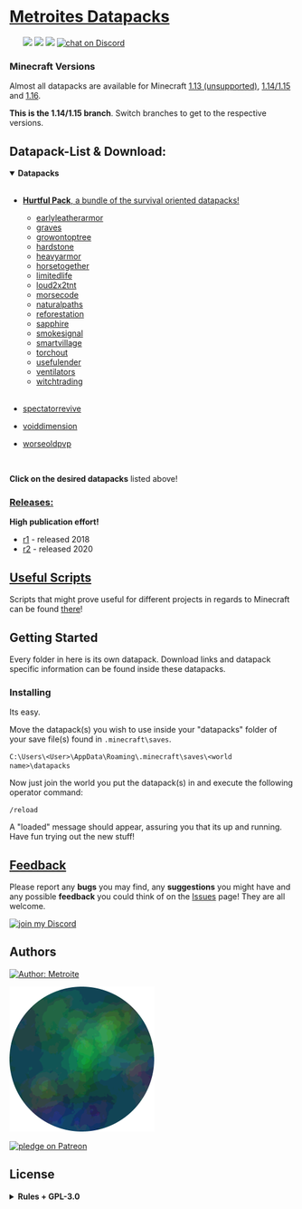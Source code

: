 # [Metroites Datapacks](https://github.com/Metroite/datapacks/archive/1.14.zip)
<ul id="parent">
    <a href="https://github.com/Metroite/datapacks/blob/master/LICENSE" alt="License">
        <img src="https://img.shields.io/github/license/Metroite/datapacks" /></a>
    <a href="https://github.com/Metroite/datapacks/releases" alt="Tag">
        <img src="https://img.shields.io/github/tag/Metroite/datapacks" /></a>
    <a href="https://github.com/Metroite/datapacks" alt="Activity">
        <img src="https://img.shields.io/github/commit-activity/m/Metroite/datapacks?foo=bar" /></a>
    <a href="https://discord.gg/vBgb85N">
        <img src="https://img.shields.io/discord/568512487473938482?logo=discord"
            alt="chat on Discord"></a>
</ul>

### Minecraft Versions

Almost all datapacks are available for Minecraft [1.13 (unsupported)](https://github.com/Metroite/datapacks/tree/1.13), [1.14/1.15](https://stable.metroite.de/) and [1.16](https://www.metroite.de/).

**This is the 1.14/1.15 branch**. Switch branches to get to the respective versions.

## Datapack-List & Download:

<details open>
<summary><b>Datapacks</b></summary>
<br>

+ [**Hurtful Pack**, a bundle of the survival oriented datapacks!](https://stable.metroite.de/Hurtful%20Pack)

  + [earlyleatherarmor](https://stable.metroite.de/earlyleatherarmor)
  + [graves](https://stable.metroite.de/graves)
  + [growontoptree](https://stable.metroite.de/growontoptree)
  + [hardstone](https://stable.metroite.de/hardstone)
  + [heavyarmor](https://stable.metroite.de/heavyarmor)
  + [horsetogether](https://stable.metroite.de/horsetogether)
  + [limitedlife](https://stable.metroite.de/limitedlife)
  + [loud2x2tnt](https://stable.metroite.de/loud2x2tnt)
  + [morsecode](https://stable.metroite.de/morsecode)
  + [naturalpaths](https://stable.metroite.de/naturalpaths)
  + [reforestation](https://stable.metroite.de/reforestation)
  + [sapphire](https://stable.metroite.de/sapphire)
  + [smokesignal](https://stable.metroite.de/smokesignal)
  + [smartvillage](https://stable.metroite.de/smartvillage)
  + [torchout](https://stable.metroite.de/torchout)
  + [usefulender](https://stable.metroite.de/usefulender)
  + [ventilators](https://stable.metroite.de/ventilators)
  + [witchtrading](https://stable.metroite.de/witchtrading)
<br></br>
+ [spectatorrevive](https://stable.metroite.de/spectatorrevive)
+ [voiddimension](https://stable.metroite.de/voiddimension)
+ [worseoldpvp](https://stable.metroite.de/worseoldpvp)
</details>
<br>

**Click on the desired datapacks** listed above!

### [Releases:](https://www.metroite.de/releases/)

**High publication effort!**

* [r1](https://www.Metroite.de/releases/r1) - released 2018
* [r2](https://www.Metroite.de/releases/r2) - released 2020

## [Useful Scripts](https://www.metroite.de/Useful%20Scripts/)

Scripts that might prove useful for different projects in regards to Minecraft can be found [there](https://www.metroite.de/Useful%20Scripts/)!

## Getting Started

Every folder in here is its own datapack. Download links and datapack specific information can be found inside these datapacks.

### Installing

Its easy.

Move the datapack(s) you wish to use inside your "datapacks" folder of your save file(s) found in `.minecraft\saves`.

```
C:\Users\<User>\AppData\Roaming\.minecraft\saves\<world name>\datapacks
```

Now just join the world you put the datapack(s) in and execute the following operator command:

```
/reload
```

A "loaded" message should appear, assuring you that its up and running. Have fun trying out the new stuff!

## [Feedback](https://github.com/Metroite/datapacks/issues)

Please report any **bugs** you may find, any **suggestions** you might have and any possible **feedback** you could think of on the [Issues](https://github.com/Metroite/datapacks/issues) page! They are all welcome.

<a href="https://discord.gg/vBgb85N"><img src="https://i.vgy.me/YrTrsE.png" alt="join my Discord"></a>

## Authors

<a href="https://github.com/Metroite">
    <img src="https://img.shields.io/badge/Author-Metroite-blue"
        alt="Author: Metroite"></a>

[![Metroite](Metroite.png?raw=true "Metroite")](https://www.youtube.com/channel/UCfdVx0XNqSwuoftDcLgiXfg)

<a href="https://www.patreon.com/metroite">
    <img src="https://img.shields.io/endpoint.svg?url=https%3A%2F%2Fshieldsio-patreon.herokuapp.com%2FMetroite&style=for-the-badge"
        alt="pledge on Patreon"></a>

## License
<details>
<summary><b>Rules + GPL-3.0</b></summary>
<br>

* You are allowed to edit the files and claim only your edits as yours, which you may then distribute through another fork of this project on GitHub.
* You are not allowed to redistribute the files of this project, only exception is described above.
* You are not allowed to remove or modify the "loaded" messages under any circumstances.
* You are not allowed to claim this project as yours and you must fully credit the contributors.

**Everything else** is handled by the GNU GENERAL PUBLIC License v3.0 - see the [LICENSE](https://github.com/Metroite/datapacks/blob/master/LICENSE) file for details.

</details>
